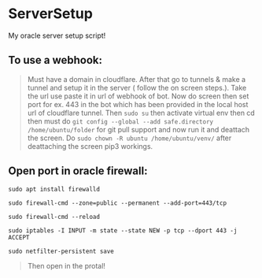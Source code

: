 # ServerSetup
My oracle server setup script!

## To use a webhook:

> Must have a domain in cloudflare.
> After that go to tunnels & make a tunnel and setup it in the server ( follow the on screen steps.).
> Take the url use paste it in url of webhook of bot.
> Now do screen then set port for ex. 443 in the bot which has been provided in the local host url of cloudflare tunnel.
> Then ```sudo su``` then activate virtual env then cd then must do ```git config --global --add safe.directory /home/ubuntu/folder``` for git pull support and now run it and deattach the screen.
>  Do ```sudo chown -R ubuntu /home/ubuntu/venv/``` after deattaching the screen pip3 workings.

## Open port in oracle firewall:
```
sudo apt install firewalld
```
```
sudo firewall-cmd --zone=public --permanent --add-port=443/tcp
```
```
sudo firewall-cmd --reload
```
```
sudo iptables -I INPUT -m state --state NEW -p tcp --dport 443 -j ACCEPT
```
```
sudo netfilter-persistent save
```
> Then open in the protal!
